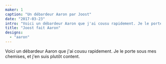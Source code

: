 ```yaml
---
maker: 1
caption: "Un débardeur Aaron par Joost"
date: "2017-03-23"
intro: "Voici un débardeur Aaron que j'ai cousu rapidement. Je le porte sous mes chemises, et j'en suis plutôt content."
title: "Joost fait Aaron"
designs:
  - "aaron"
---
```


Voici un débardeur Aaron que j'ai cousu rapidement. Je le porte sous mes chemises, et j'en suis plutôt content.

